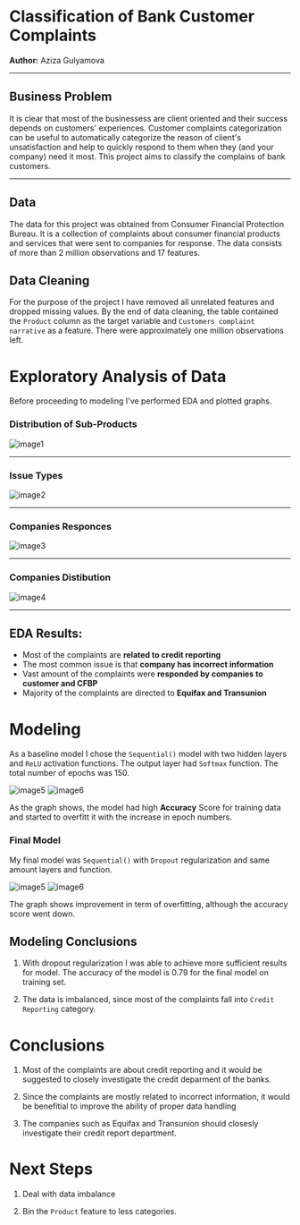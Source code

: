 # Classification of Bank Customer Complaints
**Author:** Aziza Gulyamova
***

## Business Problem
It is clear that most of the businessess are client oriented and their success depends on customers' experiences. Customer complaints categorization can be useful to automatically categorize the reason of client's unsatisfaction and help to quickly respond to them when they (and your company) need it most. This project aims to classify the complains of bank customers.

***
## Data
The data for this project was obtained from Consumer Financial Protection Bureau. It is a collection of complaints about consumer financial products and services that were sent to companies for response. The data consists of more than 2 million observations and 17 features.

## Data Cleaning

For the purpose of the project I have removed all unrelated features and dropped missing values. By the end of data cleaning, the table contained the `Product` column as the target variable and `Customers complaint narrative` as a feature. There were approximately one million observations left.

# Exploratory Analysis of Data

Before proceeding to modeling I've performed EDA and plotted graphs.

### Distribution of Sub-Products

![image1](figures/sub.png)

***

### Issue Types

![image2](figures/issue.png)


***


### Companies Responces

![image3](figures/resp.png)


***


### Companies Distibution

![image4](figures/company.png)

***
## EDA Results:

* Most of the complaints are **related to credit reporting**
* The most common issue is that **company has incorrect information**
* Vast amount of the complaints were **responded by companies to customer and CFBP**
* Majority of the complaints are directed to **Equifax and Transunion**

# Modeling

As a baseline model I chose the `Sequential()` model with two hidden layers and `ReLU` activation functions. The output layer had `Softmax` function. The total number of epochs was 150. 

![image5](figures/b_loss.png)
![image6](figures/b_accuracy.png)


As the graph shows, the model had high **Accuracy** Score for training data and started to overfitt it with the increase in epoch numbers. 

### Final Model
My final model was `Sequential()` with `Dropout` regularization and same amount layers and function.

![image5](figures/f_loss.png)
![image6](figures/f_accuracy.png)

The graph shows improvement in term of overfitting, although the accuracy score went down. 


## Modeling Conclusions

1. With dropout regularization I was able to achieve more sufficient results for model. The accuracy of the model is 0.79 for the final model on training set.

2. The data is imbalanced, since most of the complaints fall into `Credit Reporting` category. 


# Conclusions

1. Most of the complaints are about credit reporting and it would be suggested to closely investigate the credit deparment of the banks.

2. Since the complaints are mostly related to incorrect information, it would be benefitial to improve the ability of proper data handling

3. The companies such as Equifax and Transunion should closesly investigate their credit report department.

# Next Steps

1. Deal with data imbalance

2. Bin the `Product` feature to less categories.

